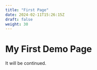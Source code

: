 ```yaml
---
title: "First Page"
date: 2024-02-11T15:26:15Z
draft: false
weight: 30
---
```


# My First Demo Page

It will be continued.
